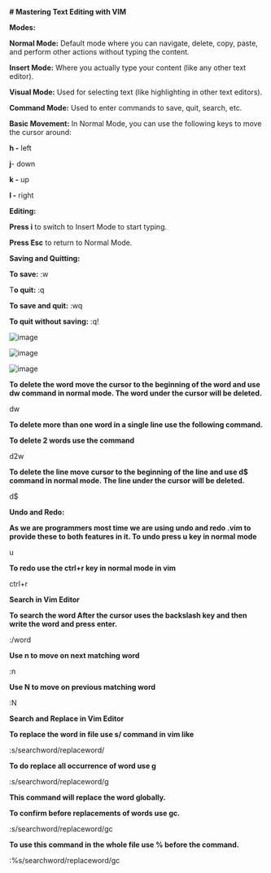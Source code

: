 **# Mastering Text Editing with VIM**

**Modes:**

**Normal Mode:** Default mode where you can navigate, delete, copy, paste, and perform other actions without typing the content.

**Insert Mode:** Where you actually type your content (like any other text editor).

**Visual Mode:** Used for selecting text (like highlighting in other text editors).

**Command Mode:** Used to enter commands to save, quit, search, etc.

**Basic Movement:** In Normal Mode, you can use the following keys to move the cursor around:

**h -** left

**j**- down

**k -** up

**l -** right

**Editing:**

**Press i** to switch to Insert Mode to start typing.

**Press Esc** to return to Normal Mode.

**Saving and Quitting:**

**To save:** :w

T**o quit:** :q

**To save and quit:** :wq

**To quit without saving:** :q!

![image](https://github.com/user-attachments/assets/04a657ca-b4c3-4054-aa8d-12241dfa211f)

![image](https://github.com/user-attachments/assets/ff16bcd4-b265-4652-a0ff-03cb865c511f)

![image](https://github.com/user-attachments/assets/3af0be06-a668-4dad-91de-9d260c480ab1)


**To delete the word move the cursor to the beginning of the word and use dw command in normal mode. The word under the cursor will be deleted.**

dw

**To delete more than one word in a single line use the following command.**

**To delete 2 words use the command**

d2w

**To delete the line move cursor to the beginning of the line and use d$ command in normal mode. The line under the cursor will be deleted.**

d$

**Undo and Redo:**

**As we are programmers most time we are using undo and redo .vim to provide these to both features in it. To undo press u key in normal mode**

u

**To redo use the ctrl+r key in normal mode in vim**

ctrl+r

**Search in Vim Editor**

**To search the word After the cursor uses the backslash key and then write the word and press enter.**

:/word

**Use n to move on next matching word**

:n

**Use N to move on previous matching word**

:N

**Search and Replace in Vim Editor**

**To replace the word in file use s/ command in vim like**

:s/searchword/replaceword/

**To do replace all occurrence of word use g**

:s/searchword/replaceword/g

**This command will replace the word globally.**

**To confirm before replacements of words use gc.**

:s/searchword/replaceword/gc

**To use this command in the whole file use % before the command.**

:%s/searchword/replaceword/gc

